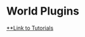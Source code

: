 # World Plugins

[**Link to Tutorials][1]

[1]: http://gazebosim.org/tutorials?tut=plugins_world&cat=write_plugin
